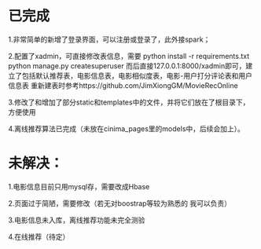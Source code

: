 

# 已完成

1.非常简单的新增了登录界面，可以注册或登录了，此外接spark；

2.配置了xadmin，可直接修改表信息，需要
   python install -r requirements.txt
   python manage.py createsuperuser
 而后直接127.0.0.1:8000/xadmin即可，建立了包括默认推荐表，电影信息表，电影相似度表，电影-用户打分评论表和用户信息表
 重新建表时参考https://github.com/JimXiongGM/MovieRecOnline
 
 3.修改了和增加了部分static和templates中的文件，并将它们放在了根目录下，方便使用
 
 4.离线推荐算法已完成（未放在cinima_pages里的models中，后续会加上）。
 
 # 未解决：
 
 1.电影信息目前只用mysql存，需要改成Hbase
 
 2.页面过于简陋，需要修改（若无对boostrap等较为熟悉的 我可以负责）
 
 3.电影信息未入库，离线推荐功能未完全测验
 
 4.在线推荐（待定）
